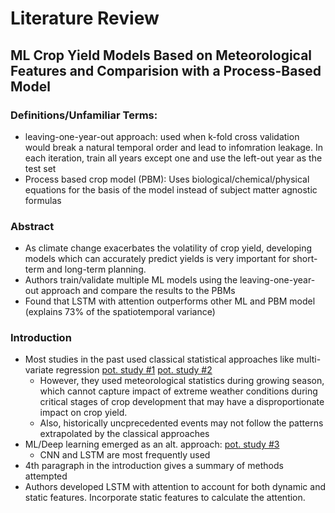 # Literature Review

## ML Crop Yield Models Based on Meteorological Features and Comparision with a Process-Based Model

### Definitions/Unfamiliar Terms:

- leaving-one-year-out approach: used when k-fold cross validation would break a natural temporal order and lead to
  infomration leakage. In each iteration, train all years except one and use the left-out year as the test set
- Process based crop model (PBM): Uses biological/chemical/physical equations for the basis of the model instead of
  subject matter agnostic formulas

### Abstract 

- As climate change exacerbates the volatility of crop yield, developing models which can accurately predict yields is
  very important for short-term and long-term planning. 
- Authors train/validate multiple ML models using the leaving-one-year-out approach and compare the results to the PBMs
- Found that LSTM with attention outperforms other ML and PBM model (explains 73% of the spatiotemporal variance)

### Introduction

- Most studies in the past used classical statistical approaches like multi-variate regression [pot. study #1](https://www.nature.com/articles/s43016-020-00165-w) [pot. study #2](https://www.sciencedirect.com/science/article/pii/S0048969720314066?via%3Dihub)
    - However, they used meteorological statistics during growing season, which cannot capture impact of extreme weather
      conditions during critical stages of crop development that may have a disproportionate impact on crop yield.
    - Also, historically uncprecedented events may not follow the patterns extrapolated by the classical approaches
- ML/Deep learning emerged as an alt. approach: [pot. study #3](https://www.sciencedirect.com/science/article/pii/S0168169920302301?via%3Dihub)
    - CNN and LSTM are most frequently used
- 4th paragraph in the introduction gives a summary of methods attempted
- Authors developed LSTM with attention to account for both dynamic and static features. Incorporate static features to
  calculate the attention.
